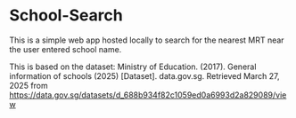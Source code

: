 # School-Search
This is a simple web app hosted locally to search for the nearest MRT near the user entered school  name.

This is based on the dataset: Ministry of Education. (2017). General information of schools (2025) [Dataset]. data.gov.sg. Retrieved March 27, 2025 from https://data.gov.sg/datasets/d_688b934f82c1059ed0a6993d2a829089/view

